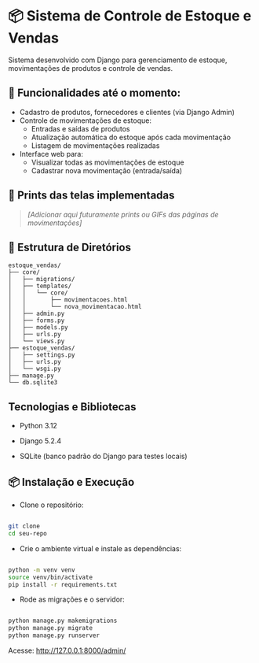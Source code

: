 # 📦 Sistema de Controle de Estoque e Vendas

Sistema desenvolvido com Django para gerenciamento de estoque, movimentações de produtos e controle de vendas.

## 📌 Funcionalidades até o momento:

- Cadastro de produtos, fornecedores e clientes (via Django Admin)
- Controle de movimentações de estoque:
  - Entradas e saídas de produtos
  - Atualização automática do estoque após cada movimentação
  - Listagem de movimentações realizadas
- Interface web para:
  - Visualizar todas as movimentações de estoque
  - Cadastrar nova movimentação (entrada/saída)

## 📸 Prints das telas implementadas

> *[Adicionar aqui futuramente prints ou GIFs das páginas de movimentações]*

## 📂 Estrutura de Diretórios

```plaintext
estoque_vendas/
├── core/
│   ├── migrations/
│   ├── templates/
│   │   └── core/
│   │       ├── movimentacoes.html
│   │       └── nova_movimentacao.html
│   ├── admin.py
│   ├── forms.py
│   ├── models.py
│   ├── urls.py
│   └── views.py
├── estoque_vendas/
│   ├── settings.py
│   ├── urls.py
│   └── wsgi.py
├── manage.py
└── db.sqlite3
```


## Tecnologias e Bibliotecas
- Python 3.12

- Django 5.2.4

- SQLite (banco padrão do Django para testes locais)

## 📦 Instalação e Execução
- Clone o repositório:

```bash

git clone 
cd seu-repo
```
- Crie o ambiente virtual e instale as dependências:

```bash

python -m venv venv
source venv/bin/activate
pip install -r requirements.txt
```
- Rode as migrações e o servidor:

```bash

python manage.py makemigrations
python manage.py migrate
python manage.py runserver
```
Acesse: http://127.0.0.1:8000/admin/